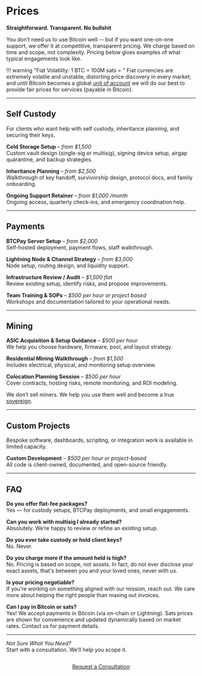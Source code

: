 # Prices
<!--
Lord Jesus Christ, Son of the Living God
Have mercy on me
a sinner
-->
**Straightforward. Transparent. No bullshit**

You don’t need us to use Bitcoin well -- but if you want one-on-one support, we offer it at competitive, transparent pricing. We charge based on time and scope, not complexity. Pricing below gives examples of what typical engagements look like.

!!! warning "Fiat Volatility: 1 BTC = 100M sats = <span id="btcPrice"></span>"
    Fiat currencies are extremely volatile and unstable, distorting price discovery in every market; and until Bitcoin becomes a global [unit of account](bitcoin-as-money/unit-of-account.md) we will do our best to provide fair prices for services (payable in Bitcoin).

---

## Self Custody
For clients who want help with self custody, inheritance planning, and securing their keys.

**Cold Storage Setup** – *from $1,500 <span id="coldStorageSats"></span>*  
Custom vault design (single-sig or multisig), signing device setup, airgap quarantine, and backup strategies.

**Inheritance Planning** – *from $2,500 <span id="inheritanceSats"></span>*  
Walkthrough of key handoff, survivorship design, protocol docs, and family onboarding.

**Ongoing Support Retainer** – *from $1,000 <span id="retainerSats"></span>/month*  
Ongoing access, quarterly check-ins, and emergency coordination help.

---

## Payments

**BTCPay Server Setup** – *from $2,000 <span id="btcPaySats"></span>*  
Self-hosted deployment, payment flows, staff walkthrough.

**Lightning Node & Channel Strategy** – *from $3,000 <span id="lightningSats"></span>*  
Node setup, routing design, and liquidity support.

**Infrastructure Review / Audit** – *$1,500 flat <span id="auditSats"></span>*  
Review existing setup, identify risks, and propose improvements.

**Team Training & SOPs** – *$500 <span id="trainingSats"></span> per hour or project based*  
Workshops and documentation tailored to your operational needs.

---

## Mining

**ASIC Acquisition & Setup Guidance** – *$500 <span id="asicSats"></span> per hour*  
We help you choose hardware, firmware, pool, and layout strategy.

**Residential Mining Walkthrough** – *from $1,500 <span id="miningWalkthroughSats"></span>*  
Includes electrical, physical, and monitoring setup overview.

**Colocation Planning Session** – *$500 <span id="colocationSats"></span> per hour*  
Cover contracts, hosting risks, remote monitoring, and ROI modeling.

We don’t sell miners. We help you use them well and become a true [sovereign](pow/sovereignty/index.md).

---

## Custom Projects
Bespoke software, dashboards, scripting, or integration work is available in limited capacity.

**Custom Development** – *$500 <span id="customDevSats"></span> per hour or project-based*  
All code is client-owned, documented, and open-source friendly.

---

## FAQ

**Do you offer flat-fee packages?**  
Yes — for custody setups, BTCPay deployments, and small engagements.

**Can you work with multisig I already started?**  
Absolutely. We’re happy to review or refine an existing setup.

**Do you ever take custody or hold client keys?**  
No. Never.

**Do you charge more if the amount held is high?**  
No. Pricing is based on scope, not assets. In fact, do not ever disclose your exact assets, that's between you and your loved ones, never with us.

**Is your pricing negotiable?**  
If you’re working on something aligned with our mission, reach out. We care more about helping the right people than maxing out invoices.

**Can I pay in Bitcoin or sats?**  
Yes! We accept payments in Bitcoin (via on-chain or Lightning). Sats prices are shown for convenience and updated dynamically based on market rates. Contact us for payment details.

---

*Not Sure What You Need?*  
Start with a consultation. We’ll help you scope it.

<div style="text-align: center; margin: 2em 0;">
  <a href="/about/contact/" class="md-button md-button--primary">
    Request a Consultation
  </a>
</div>

<script>
async function fetchBitcoinPrice() {
    const apiFetchers = [
        { name: 'CoinGecko', fetcher: () => fetch('https://api.coingecko.com/api/v3/simple/price?ids=bitcoin&vs_currencies=usd')
            .then(res => res.json())
            .then(data => data.bitcoin.usd) },
        { name: 'Blockchain.info', fetcher: () => fetch('https://blockchain.info/ticker')
            .then(res => res.json())
            .then(data => data.USD.last) },
        { name: 'Kraken', fetcher: () => fetch('https://api.kraken.com/0/public/Ticker?pair=XXBTZUSD')
            .then(res => res.json())
            .then(data => parseFloat(data.result.XXBTZUSD.c[0])) },
        { name: 'Coinpaprika', fetcher: () => fetch('https://api.coinpaprika.com/v1/tickers/btc-bitcoin')
            .then(res => res.json())
            .then(data => data.quotes.USD.price) },
        { name: 'Gemini', fetcher: () => fetch('https://api.gemini.com/v1/pubticker/btcusd')
            .then(res => res.json())
            .then(data => parseFloat(data.last)) }
    ];

    const results = await Promise.allSettled(apiFetchers.map(api => api.fetcher()));
    
    const successfulPrices = [];
    results.forEach((result, index) => {
        if (result.status === 'fulfilled' && !isNaN(result.value) && result.value > 0) {
            console.log(`${apiFetchers[index].name} price: $${result.value.toFixed(2)}`);
            successfulPrices.push(result.value);
        } else {
            console.log(`${apiFetchers[index].name} failed: ${result.status === 'rejected' ? result.reason : 'Invalid price or zero'}`);
        }
    });
    
    console.log(`Number of successful API responses: ${successfulPrices.length}`);
    if (successfulPrices.length === 0) {
        throw new Error('All API fetches failed');
    }
    
    // Average the successful prices
    const averagePrice = successfulPrices.reduce((sum, price) => sum + price, 0) / successfulPrices.length;
    console.log(`Final averaged price: $${averagePrice.toFixed(2)}`);
    return averagePrice;
}

function formatSats(sats) {
    // Round to nearest 10,000
    const roundedSats = Math.round(sats / 10000) * 10000;
    if (roundedSats < 1000000) {
        // Display in thousands (e.g., 892,000 sats -> "892K")
        return `(${Math.round(roundedSats / 1000)}K sats)`;
    }
    // Display in millions (e.g., 2,680,000 sats -> "2.68M")
    return `(${(roundedSats / 1000000).toFixed(2)}M sats)`;
}

async function updatePrices() {
    try {
        const btcPrice = await fetchBitcoinPrice();
        const satsPerUsd = 100_000_000 / btcPrice; // 1 BTC = 100M sats

        // Update Bitcoin price in the admonition title
        document.getElementById('btcPrice').textContent = `$${btcPrice.toLocaleString('en-US', { minimumFractionDigits: 2, maximumFractionDigits: 2 })}`;

        // Update prices for each service with full text including parentheses
        document.getElementById('coldStorageSats').textContent = formatSats(1500 * satsPerUsd);
        document.getElementById('inheritanceSats').textContent = formatSats(2500 * satsPerUsd);
        document.getElementById('retainerSats').textContent = formatSats(1000 * satsPerUsd);
        document.getElementById('btcPaySats').textContent = formatSats(2000 * satsPerUsd);
        document.getElementById('lightningSats').textContent = formatSats(3000 * satsPerUsd);
        document.getElementById('auditSats').textContent = formatSats(1500 * satsPerUsd);
        document.getElementById('trainingSats').textContent = formatSats(500 * satsPerUsd);
        document.getElementById('asicSats').textContent = formatSats(500 * satsPerUsd);
        document.getElementById('miningWalkthroughSats').textContent = formatSats(1500 * satsPerUsd);
        document.getElementById('colocationSats').textContent = formatSats(500 * satsPerUsd);
        document.getElementById('customDevSats').textContent = formatSats(500 * satsPerUsd);
    } catch (error) {
        console.error('Error fetching Bitcoin price:', error);
        // Leave spans empty on error for graceful degradation
        document.querySelectorAll('span[id$="Sats"]').forEach(span => span.textContent = '');
        document.getElementById('btcPrice').textContent = 'unavailable';
    }
}

document.getElementById('btcPrice').textContent = '???';

// Call on page load
updatePrices();
// setInterval(updatePrices, 300_000); // Commented out to disable periodic refresh
</script>






